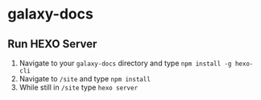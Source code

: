 # galaxy-docs

## Run HEXO Server
1. Navigate to your `galaxy-docs` directory and type `npm install -g hexo-cli`
2. Navigate to `/site` and type `npm install`
3. While still in `/site` type `hexo server`
